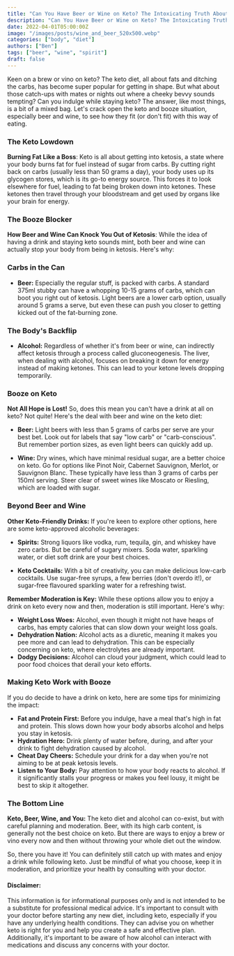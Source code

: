 ```yaml
---
title: "Can You Have Beer or Wine on Keto? The Intoxicating Truth About Keto and Alcohol"
description: "Can You Have Beer or Wine on Keto? The Intoxicating Truth About Keto and Alcohol"
date: 2022-04-01T05:00:00Z
image: "/images/posts/wine_and_beer_520x500.webp"
categories: ["body", "diet"]
authors: ["Ben"]
tags: ["beer", "wine", "spirit"]
draft: false
---
```


Keen on a brew or vino on keto? The keto diet, all about fats and ditching the carbs, has become super popular for getting in shape. But what about those catch-ups with mates or nights out where a cheeky bevvy sounds tempting? Can you indulge while staying keto? The answer, like most things, is a bit of a mixed bag. Let's crack open the keto and booze situation, especially beer and wine, to see how they fit (or don't fit) with this way of eating.

### The Keto Lowdown
**Burning Fat Like a Boss**: Keto is all about getting into ketosis, a state where your body burns fat for fuel instead of sugar from carbs. By cutting right back on carbs (usually less than 50 grams a day), your body uses up its glycogen stores, which is its go-to energy source. This forces it to look elsewhere for fuel, leading to fat being broken down into ketones. These ketones then travel through your bloodstream and get used by organs like your brain for energy.

### The Booze Blocker
**How Beer and Wine Can Knock You Out of Ketosis**: While the idea of having a drink and staying keto sounds mint, both beer and wine can actually stop your body from being in ketosis. Here's why:

### Carbs in the Can
- **Beer:** Especially the regular stuff, is packed with carbs. A standard 375ml stubby can have a whopping 10-15 grams of carbs, which can boot you right out of ketosis. Light beers are a lower carb option, usually around 5 grams a serve, but even these can push you closer to getting kicked out of the fat-burning zone.

### The Body's Backflip
- **Alcohol:** Regardless of whether it's from beer or wine, can indirectly affect ketosis through a process called gluconeogenesis. The liver, when dealing with alcohol, focuses on breaking it down for energy instead of making ketones. This can lead to your ketone levels dropping temporarily.

### Booze on Keto
**Not All Hope is Lost!** So, does this mean you can't have a drink at all on keto? Not quite! Here's the deal with beer and wine on the keto diet:

- **Beer:** Light beers with less than 5 grams of carbs per serve are your best bet. Look out for labels that say "low carb" or "carb-conscious". But remember portion sizes, as even light beers can quickly add up.

- **Wine:** Dry wines, which have minimal residual sugar, are a better choice on keto. Go for options like Pinot Noir, Cabernet Sauvignon, Merlot, or Sauvignon Blanc. These typically have less than 3 grams of carbs per 150ml serving. Steer clear of sweet wines like Moscato or Riesling, which are loaded with sugar.

### Beyond Beer and Wine
**Other Keto-Friendly Drinks:** If you're keen to explore other options, here are some keto-approved alcoholic beverages:

- **Spirits:** Strong liquors like vodka, rum, tequila, gin, and whiskey have zero carbs. But be careful of sugary mixers. Soda water, sparkling water, or diet soft drink are your best choices.

- **Keto Cocktails:** With a bit of creativity, you can make delicious low-carb cocktails. Use sugar-free syrups, a few berries (don't overdo it!), or sugar-free flavoured sparkling water for a refreshing twist.

**Remember Moderation is Key:** While these options allow you to enjoy a drink on keto every now and then, moderation is still important. Here's why:

- **Weight Loss Woes:** Alcohol, even though it might not have heaps of carbs, has empty calories that can slow down your weight loss goals.
- **Dehydration Nation:** Alcohol acts as a diuretic, meaning it makes you pee more and can lead to dehydration. This can be especially concerning on keto, where electrolytes are already important.
- **Dodgy Decisions:** Alcohol can cloud your judgment, which could lead to poor food choices that derail your keto efforts.

### Making Keto Work with Booze
If you do decide to have a drink on keto, here are some tips for minimizing the impact:

- **Fat and Protein First:** Before you indulge, have a meal that's high in fat and protein. This slows down how your body absorbs alcohol and helps you stay in ketosis.
- **Hydration Hero:** Drink plenty of water before, during, and after your drink to fight dehydration caused by alcohol.
- **Cheat Day Cheers:** Schedule your drink for a day when you're not aiming to be at peak ketosis levels.
- **Listen to Your Body:** Pay attention to how your body reacts to alcohol. If it significantly stalls your progress or makes you feel lousy, it might be best to skip it altogether.

### The Bottom Line
**Keto, Beer, Wine, and You:** The keto diet and alcohol can co-exist, but with careful planning and moderation. Beer, with its high carb content, is generally not the best choice on keto. But there are ways to enjoy a brew or vino every now and then without throwing your whole diet out the window.

So, there you have it! You can definitely still catch up with mates and enjoy a drink while following keto. Just be mindful of what you choose, keep it in moderation, and prioritize your health by consulting with your doctor.

#### Disclaimer:
This information is for informational purposes only and is not intended to be a substitute for professional medical advice. It's important to consult with your doctor before starting any new diet, including keto, especially if you have any underlying health conditions. They can advise you on whether keto is right for you and help you create a safe and effective plan. Additionally, it's important to be aware of how alcohol can interact with medications and discuss any concerns with your doctor.